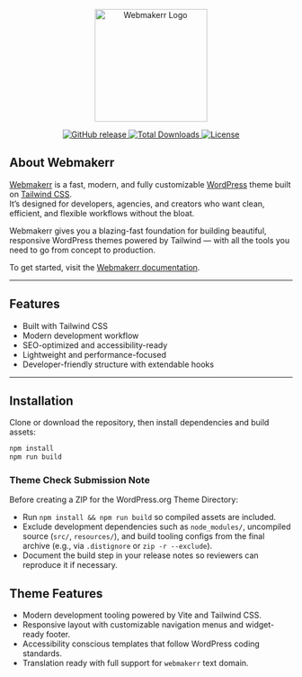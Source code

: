 <p align="center">
  <a href="https://webmakerr.com" target="_blank">
    <img src="https://webmakerr.com/logo.svg" width="200" alt="Webmakerr Logo">
  </a>
</p>

<p align="center">
  <a href="https://github.com/WebmakerrInc/Webmakerr/releases/">
    <img src="https://img.shields.io/github/release/WebmakerrInc/Webmakerr?include_prereleases=&sort=semver" alt="GitHub release">
  </a>
  <a href="https://github.com/WebmakerrInc/Webmakerr/releases/">
    <img src="https://img.shields.io/github/downloads/WebmakerrInc/Webmakerr/total" alt="Total Downloads">
  </a>
  <a href="#license">
    <img src="https://img.shields.io/badge/License-GPL--2.0-blue" alt="License">
  </a>
</p>

## About Webmakerr

[Webmakerr](https://webmakerr.com) is a fast, modern, and fully customizable [WordPress](https://wordpress.org) theme built on [Tailwind CSS](https://tailwindcss.com).  
It’s designed for developers, agencies, and creators who want clean, efficient, and flexible workflows without the bloat.

Webmakerr gives you a blazing-fast foundation for building beautiful, responsive WordPress themes powered by Tailwind — with all the tools you need to go from concept to production.

To get started, visit the [Webmakerr documentation](https://webmakerr.com/docs).

---

## Features

- Built with Tailwind CSS  
- Modern development workflow  
- SEO-optimized and accessibility-ready  
- Lightweight and performance-focused  
- Developer-friendly structure with extendable hooks  

---

## Installation

Clone or download the repository, then install dependencies and build assets:

```bash
npm install
npm run build
```

### Theme Check Submission Note

Before creating a ZIP for the WordPress.org Theme Directory:

- Run `npm install && npm run build` so compiled assets are included.
- Exclude development dependencies such as `node_modules/`, uncompiled source (`src/`, `resources/`), and build tooling configs from the final archive (e.g., via `.distignore` or `zip -r --exclude`).
- Document the build step in your release notes so reviewers can reproduce it if necessary.

## Theme Features

- Modern development tooling powered by Vite and Tailwind CSS.
- Responsive layout with customizable navigation menus and widget-ready footer.
- Accessibility conscious templates that follow WordPress coding standards.
- Translation ready with full support for `webmakerr` text domain.
